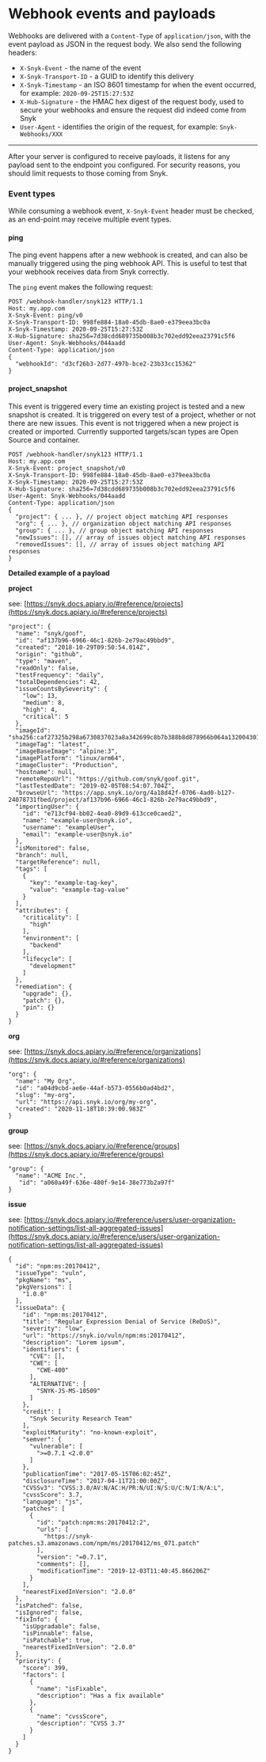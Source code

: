 # Webhook events and payloads

Webhooks are delivered with a `Content-Type` of `application/json`, with the event payload as JSON in the request body. We also send the following headers:

* `X-Snyk-Event` - the name of the event
* `X-Snyk-Transport-ID` - a GUID to identify this delivery
* `X-Snyk-Timestamp` - an ISO 8601 timestamp for when the event occurred, for example: `2020-09-25T15:27:53Z`
* `X-Hub-Signature` - the HMAC hex digest of the request body, used to secure your webhooks and ensure the request did indeed come from Snyk
* `User-Agent` - identifies the origin of the request, for example: `Snyk-Webhooks/XXX`

***

After your server is configured to receive payloads, it listens for any payload sent to the endpoint you configured. For security reasons, you should limit requests to those coming from Snyk.

### Event types

While consuming a webhook event, `X-Snyk-Event` header must be checked, as an end-point may receive multiple event types.

#### **ping**

The ping event happens after a new webhook is created, and can also be manually triggered using the ping webhook API. This is useful to test that your webhook receives data from Snyk correctly.

The `ping` event makes the following request:

```
POST /webhook-handler/snyk123 HTTP/1.1
Host: my.app.com
X-Snyk-Event: ping/v0
X-Snyk-Transport-ID: 998fe884-18a0-45db-8ae0-e379eea3bc0a
X-Snyk-Timestamp: 2020-09-25T15:27:53Z
X-Hub-Signature: sha256=7d38cdd689735b008b3c702edd92eea23791c5f6
User-Agent: Snyk-Webhooks/044aadd
Content-Type: application/json
{
  "webhookId": "d3cf26b3-2d77-497b-bce2-23b33cc15362"
}
```

#### **project\_snapshot**

This event is triggered every time an existing project is tested and a new snapshot is created. It is triggered on every test of a project, whether or not there are new issues. This event is not triggered when a new project is created or imported. Currently supported targets/scan types are Open Source and container.

```
POST /webhook-handler/snyk123 HTTP/1.1
Host: my.app.com
X-Snyk-Event: project_snapshot/v0
X-Snyk-Transport-ID: 998fe884-18a0-45db-8ae0-e379eea3bc0a
X-Snyk-Timestamp: 2020-09-25T15:27:53Z
X-Hub-Signature: sha256=7d38cdd689735b008b3c702edd92eea23791c5f6
User-Agent: Snyk-Webhooks/044aadd
Content-Type: application/json
{
  "project": { ... }, // project object matching API responses
  "org": { ... }, // organization object matching API responses
  "group": { ... }, // group object matching API responses
  "newIssues": [], // array of issues object matching API responses
  "removedIssues": [], // array of issues object matching API responses
}
```

**Detailed example of a payload**

**project**

see: [https://snyk.docs.apiary.io/#reference/projects](https://snyk.docs.apiary.io/#reference/projects)

```
"project": {
  "name": "snyk/goof",
  "id": "af137b96-6966-46c1-826b-2e79ac49bbd9",
  "created": "2018-10-29T09:50:54.014Z",
  "origin": "github",
  "type": "maven",
  "readOnly": false,
  "testFrequency": "daily",
  "totalDependencies": 42,
  "issueCountsBySeverity": {
    "low": 13,
    "medium": 8,
    "high": 4,
    "critical": 5
  },
  "imageId": "sha256:caf27325b298a6730837023a8a342699c8b7b388b8d878966b064a1320043019",
  "imageTag": "latest",
  "imageBaseImage": "alpine:3",
  "imagePlatform": "linux/arm64",
  "imageCluster": "Production",
  "hostname": null,
  "remoteRepoUrl": "https://github.com/snyk/goof.git",
  "lastTestedDate": "2019-02-05T08:54:07.704Z",
  "browseUrl": "https://app.snyk.io/org/4a18d42f-0706-4ad0-b127-24078731fbed/project/af137b96-6966-46c1-826b-2e79ac49bbd9",
  "importingUser": {
    "id": "e713cf94-bb02-4ea0-89d9-613cce0caed2",
    "name": "example-user@snyk.io",
    "username": "exampleUser",
    "email": "example-user@snyk.io"
  },
  "isMonitored": false,
  "branch": null,
  "targetReference": null,
  "tags": [
    {
      "key": "example-tag-key",
      "value": "example-tag-value"
    }
  ],
  "attributes": {
    "criticality": [
      "high"
    ],
    "environment": [
      "backend"
    ],
    "lifecycle": [
      "development"
    ]
  },
  "remediation": {
    "upgrade": {},
    "patch": {},
    "pin": {}
  }
}
```

**org**

see: [https://snyk.docs.apiary.io/#reference/organizations](https://snyk.docs.apiary.io/#reference/organizations)

```
"org": {
  "name": "My Org",
  "id": "a04d9cbd-ae6e-44af-b573-0556b0ad4bd2",
  "slug": "my-org",
  "url": "https://api.snyk.io/org/my-org",
  "created": "2020-11-18T10:39:00.983Z"
}
```

**group**

see: [https://snyk.docs.apiary.io/#reference/groups](https://snyk.docs.apiary.io/#reference/groups)

```
"group": {
  "name": "ACME Inc.",
   "id": "a060a49f-636e-480f-9e14-38e773b2a97f"
}
```

**issue**

see: [https://snyk.docs.apiary.io/#reference/users/user-organization-notification-settings/list-all-aggregated-issues](https://snyk.docs.apiary.io/#reference/users/user-organization-notification-settings/list-all-aggregated-issues)

```
{
  "id": "npm:ms:20170412",
  "issueType": "vuln",
  "pkgName": "ms",
  "pkgVersions": [
    "1.0.0"
  ],
  "issueData": {
    "id": "npm:ms:20170412",
    "title": "Regular Expression Denial of Service (ReDoS)",
    "severity": "low",
    "url": "https://snyk.io/vuln/npm:ms:20170412",
    "description": "Lorem ipsum",
    "identifiers": {
      "CVE": [],
      "CWE": [
        "CWE-400"
      ],
      "ALTERNATIVE": [
        "SNYK-JS-MS-10509"
      ]
    },
    "credit": [
      "Snyk Security Research Team"
    ],
    "exploitMaturity": "no-known-exploit",
    "semver": {
      "vulnerable": [
        ">=0.7.1 <2.0.0"
      ]
    },
    "publicationTime": "2017-05-15T06:02:45Z",
    "disclosureTime": "2017-04-11T21:00:00Z",
    "CVSSv3": "CVSS:3.0/AV:N/AC:H/PR:N/UI:N/S:U/C:N/I:N/A:L",
    "cvssScore": 3.7,
    "language": "js",
    "patches": [
      {
        "id": "patch:npm:ms:20170412:2",
        "urls": [
          "https://snyk-patches.s3.amazonaws.com/npm/ms/20170412/ms_071.patch"
        ],
        "version": "=0.7.1",
        "comments": [],
        "modificationTime": "2019-12-03T11:40:45.866206Z"
      }
    ],
    "nearestFixedInVersion": "2.0.0"
  },
  "isPatched": false,
  "isIgnored": false,
  "fixInfo": {
    "isUpgradable": false,
    "isPinnable": false,
    "isPatchable": true,
    "nearestFixedInVersion": "2.0.0"
  },
  "priority": {
    "score": 399,
    "factors": [
      {
        "name": "isFixable",
        "description": "Has a fix available"
      },
      {
        "name": "cvssScore",
        "description": "CVSS 3.7"
      }
    ]
  }
}
```
